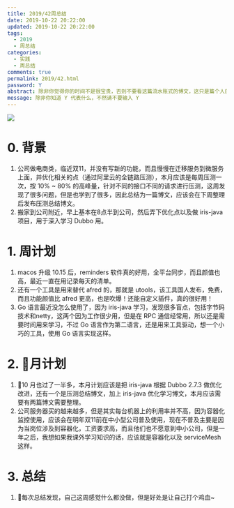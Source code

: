 ```yaml
---
title: 2019/42周总结
date: 2019-10-22 20:22:00
updated: 2019-10-22 20:22:00
tags:
  - 2019
  - 周总结
categories: 
  - 实践
  - 周总结
comments: true
permalink: 2019/42.html  
password: Y
abstract: 除非你觉得你的时间不是很宝贵，否则不要看这篇流水账式的博文，这只是篇个人的工作的学习一个总结而已，没有包含任何的技术细节
message: 除非你知道 Y 代表什么，不然请不要输入 Y
---
```


![][0]  

# 0. 背景

1. 公司做电商类，临近双11，并没有写新的功能，而且慢慢在迁移服务到微服务上面，并优化相关的点（通过阿里云的全链路压测），本月应该是每周压测一次，按 10% ~ 80% 的高峰量，针对不同的接口不同的请求进行压测，这周发现了很多问题，但是也学到了很多，因此总结为一篇博文，应该会在下周整理后发布压测总结博文。
2. 搬家到公司附近，早上基本在8点半到公司，然后弄下优化点以及做 iris-java 项目，用于深入学习 Dubbo 用。

<!--more-->

# 1. 周计划

1. macos 升级 10.15 后，reminders 软件真的好用，全平台同步，而且颜值也高，最近一直在用记录每天的清单。  
2. 还有一个工具是用来替代 afred 的，那就是 utools，该工具国人发布，免费，而且功能颜值比 afred 更高，也是吹爆！还能自定义插件，真的很好用！
3. Go 语言最近没怎么使用了，因为 iris-java 学习，发现很多盲点，包括字节码技术和netty，这两个因为工作很少用，但是在 RPC 通信经常用，所以还是需要时间用来学习，不过 Go 语言作为第二语言，还是用来工具驱动，想一个小巧的工具，使用 Go 语言实现这样。

# 2. 月计划

1. 10 月也过了一半多，本月计划应该是把 iris-java 根据 Dubbo 2.7.3 做优化改进，还有一个是压测总结博文，加上 iris-java 优化学习博文，本月应该需要有两篇博文需要整理。
2. 公司服务器买的越来越多，但是其实每台机器上的利用率并不高，因为容器化监控使用，应该会在明年双11前在中小型公司普及使用，现在不普及主要是因为当岗位涉及到容器化，工资要求高，而且他们也不愿意到中小公司，但是一年之后，我想如果我课外学习知识的话，应该就是容器化以及 serviceMesh 这样。

# 3. 总结

1. 每次总结发现，自己这周感觉什么都没做，但是好处是让自己打个鸡血~

[0]: https://leran2deeplearnjavawebtech.oss-cn-beijing.aliyuncs.com/background/2019-10-22%E5%86%92%E7%89%8C%E5%A4%A9%E7%A5%9E.webp